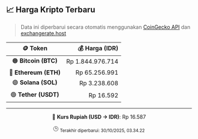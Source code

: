 

<!-- HARGA_KRIPTO -->
## 📈 Harga Kripto Terbaru

> Data ini diperbarui secara otomatis menggunakan [CoinGecko API](https://www.coingecko.com/) dan [exchangerate.host](https://exchangerate.host/)

<div align="center">

| 🪙 Token | 💰 Harga (IDR) |
|:------:|---------------:|
| 🟠 **Bitcoin (BTC)**   | Rp 1.844.976.714 |
| 🔵 **Ethereum (ETH)**  | Rp 65.256.991 |
| 🟣 **Solana (SOL)**    | Rp 3.238.608 |
| 🟢 **Tether (USDT)**   | Rp 16.592 |

---

💱 **Kurs Rupiah (USD → IDR)**: Rp 16.587

🕒 <sub>Terakhir diperbarui: 30/10/2025, 03.34.22</sub>

</div>
<!-- /HARGA_KRIPTO -->